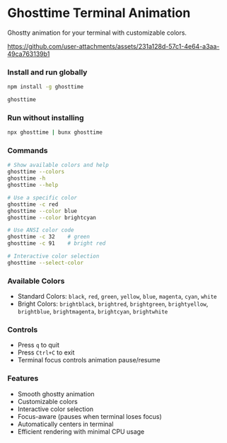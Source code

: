 # Ghosttime Terminal Animation

Ghostty animation for your terminal with customizable colors.

https://github.com/user-attachments/assets/231a128d-57c1-4e64-a3aa-49ca763139b1

### Install and run globally

```bash
npm install -g ghosttime
```

```bash
ghosttime
```

### Run without installing

```bash
npx ghosttime | bunx ghosttime
```

### Commands

```bash
# Show available colors and help
ghosttime --colors
ghosttime -h
ghosttime --help

# Use a specific color
ghosttime -c red
ghosttime --color blue
ghosttime --color brightcyan

# Use ANSI color code
ghosttime -c 32    # green
ghosttime -c 91    # bright red

# Interactive color selection
ghosttime --select-color
```

### Available Colors

- Standard Colors: `black`, `red`, `green`, `yellow`, `blue`, `magenta`, `cyan`, `white`
- Bright Colors: `brightblack`, `brightred`, `brightgreen`, `brightyellow`, `brightblue`, `brightmagenta`, `brightcyan`, `brightwhite`

### Controls

- Press `q` to quit
- Press `Ctrl+C` to exit
- Terminal focus controls animation pause/resume

### Features

- Smooth ghostty animation
- Customizable colors
- Interactive color selection
- Focus-aware (pauses when terminal loses focus)
- Automatically centers in terminal
- Efficient rendering with minimal CPU usage
